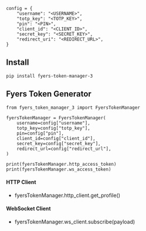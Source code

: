 ```
config = {
    "username": "<USERNAME>",
    "totp_key": "<TOTP_KEY>",
    "pin": "<PIN>",
    "client_id": "<CLIENT_ID>",
    "secret_key": "<SECRET_KEY>",
    "redirect_uri": "<REDIRECT_URL>",
}
```

## Install

```
pip install fyers-token-manager-3
```

## Fyers Token Generator

```
from fyers_token_manager_3 import FyersTokenManager

fyersTokenManager = FyersTokenManager(
    username=config["username"],
    totp_key=config["totp_key"],
    pin=config["pin"],
    client_id=config["client_id"],
    secret_key=config["secret_key"],
    redirect_url=config["redirect_url"],
)

print(fyersTokenManager.http_access_token)
print(fyersTokenManager.ws_access_token)
```

#### HTTP Client

- fyersTokenManager.http_client.get_profile()

#### WebSocket Client

- fyersTokenManager.ws_client.subscribe(payload)

